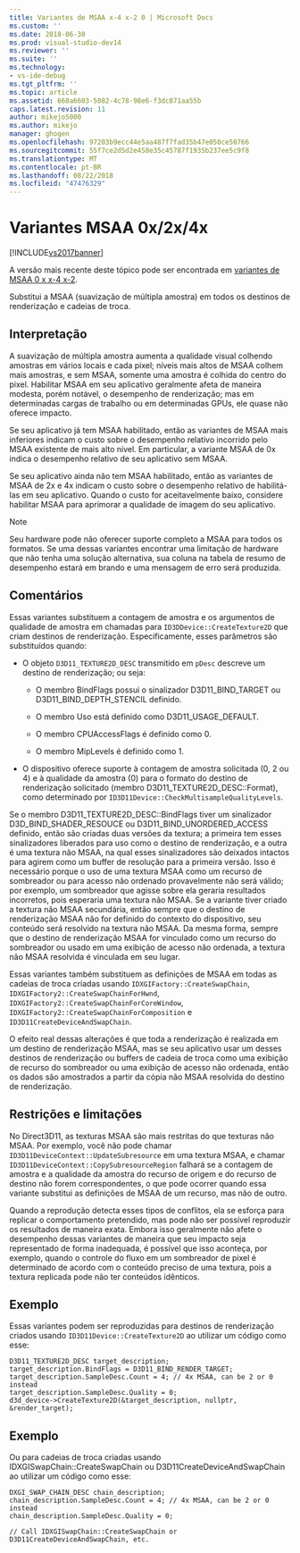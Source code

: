 ```yaml
---
title: Variantes de MSAA x-4 x-2 0 | Microsoft Docs
ms.custom: ''
ms.date: 2018-06-30
ms.prod: visual-studio-dev14
ms.reviewer: ''
ms.suite: ''
ms.technology:
- vs-ide-debug
ms.tgt_pltfrm: ''
ms.topic: article
ms.assetid: 668a6603-5082-4c78-98e6-f3dc871aa55b
caps.latest.revision: 11
author: mikejo5000
ms.author: mikejo
manager: ghogen
ms.openlocfilehash: 97203b9ecc44e5aa487f7fad35b47e050ce50766
ms.sourcegitcommit: 55f7ce2d5d2e458e35c45787f1935b237ee5c9f8
ms.translationtype: MT
ms.contentlocale: pt-BR
ms.lasthandoff: 08/22/2018
ms.locfileid: "47476329"
---
```

# <a name="0x2x4x-msaa-variants"></a>Variantes MSAA 0x/2x/4x
[!INCLUDE[vs2017banner](../includes/vs2017banner.md)]

A versão mais recente deste tópico pode ser encontrada em [variantes de MSAA 0 x x-4 x-2](https://docs.microsoft.com/visualstudio/debugger/graphics/0x-2x-4x-msaa-variants).  
  
Substitui a MSAA (suavização de múltipla amostra) em todos os destinos de renderização e cadeias de troca.  
  
## <a name="interpretation"></a>Interpretação  
 A suavização de múltipla amostra aumenta a qualidade visual colhendo amostras em vários locais e cada pixel; níveis mais altos de MSAA colhem mais amostras, e sem MSAA, somente uma amostra é colhida do centro do pixel. Habilitar MSAA em seu aplicativo geralmente afeta de maneira modesta, porém notável, o desempenho de renderização; mas em determinadas cargas de trabalho ou em determinadas GPUs, ele quase não oferece impacto.  
  
 Se seu aplicativo já tem MSAA habilitado, então as variantes de MSAA mais inferiores indicam o custo sobre o desempenho relativo incorrido pelo MSAA existente de mais alto nível. Em particular, a variante MSAA de 0x indica o desempenho relativo de seu aplicativo sem MSAA.  
  
 Se seu aplicativo ainda não tem MSAA habilitado, então as variantes de MSAA de 2x e 4x indicam o custo sobre o desempenho relativo de habilitá-las em seu aplicativo. Quando o custo for aceitavelmente baixo, considere habilitar MSAA para aprimorar a qualidade de imagem do seu aplicativo.  
  
> [!NOTE]
>  Seu hardware pode não oferecer suporte completo a MSAA para todos os formatos. Se uma dessas variantes encontrar uma limitação de hardware que não tenha uma solução alternativa, sua coluna na tabela de resumo de desempenho estará em brando e uma mensagem de erro será produzida.  
  
## <a name="remarks"></a>Comentários  
 Essas variantes substituem a contagem de amostra e os argumentos de qualidade de amostra em chamadas para `ID3DDevice::CreateTexture2D` que criam destinos de renderização. Especificamente, esses parâmetros são substituídos quando:  
  
-   O objeto `D3D11_TEXTURE2D_DESC` transmitido em `pDesc` descreve um destino de renderização; ou seja:  
  
    -   O membro BindFlags possui o sinalizador D3D11_BIND_TARGET ou D3D11_BIND_DEPTH_STENCIL definido.  
  
    -   O membro Uso está definido como D3D11_USAGE_DEFAULT.  
  
    -   O membro CPUAccessFlags é definido como 0.  
  
    -   O membro MipLevels é definido como 1.  
  
-   O dispositivo oferece suporte à contagem de amostra solicitada (0, 2 ou 4) e à qualidade da amostra (0) para o formato do destino de renderização solicitado (membro D3D11_TEXTURE2D_DESC::Format), como determinado por `ID3D11Device::CheckMultisampleQualityLevels`.  
  
 Se o membro D3D11_TEXTURE2D_DESC::BindFlags tiver um sinalizador D3D_BIND_SHADER_RESOUCE ou D3D11_BIND_UNORDERED_ACCESS definido, então são criadas duas versões da textura; a primeira tem esses sinalizadores liberados para uso como o destino de renderização, e a outra é uma textura não MSAA, na qual esses sinalizadores são deixados intactos para agirem como um buffer de resolução para a primeira versão. Isso é necessário porque o uso de uma textura MSAA como um recurso de sombreador ou para acesso não ordenado provavelmente não será válido; por exemplo, um sombreador que agisse sobre ela geraria resultados incorretos, pois esperaria uma textura não MSAA. Se a variante tiver criado a textura não MSAA secundária, então sempre que o destino de renderização MSAA não for definido do contexto do dispositivo, seu conteúdo será resolvido na textura não MSAA. Da mesma forma, sempre que o destino de renderização MSAA for vinculado como um recurso do sombreador ou usado em uma exibição de acesso não ordenada, a textura não MSAA resolvida é vinculada em seu lugar.  
  
 Essas variantes também substituem as definições de MSAA em todas as cadeias de troca criadas usando `IDXGIFactory::CreateSwapChain`, `IDXGIFactory2::CreateSwapChainForHwnd`, `IDXGIFactory2::CreateSwapChainForCoreWindow`, `IDXGIFactory2::CreateSwapChainForComposition` e `ID3D11CreateDeviceAndSwapChain`.  
  
 O efeito real dessas alterações é que toda a renderização é realizada em um destino de renderização MSAA, mas se seu aplicativo usar um desses destinos de renderização ou buffers de cadeia de troca como uma exibição de recurso do sombreador ou uma exibição de acesso não ordenada, então os dados são amostrados a partir da cópia não MSAA resolvida do destino de renderização.  
  
## <a name="restrictions-and-limitations"></a>Restrições e limitações  
 No Direct3D11, as texturas MSAA são mais restritas do que texturas não MSAA. Por exemplo, você não pode chamar `ID3D11DeviceContext::UpdateSubresource` em uma textura MSAA, e chamar `ID3D11DeviceContext::CopySubresourceRegion` falhará se a contagem de amostra e a qualidade da amostra do recurso de origem e do recurso de destino não forem correspondentes, o que pode ocorrer quando essa variante substitui as definições de MSAA de um recurso, mas não de outro.  
  
 Quando a reprodução detecta esses tipos de conflitos, ela se esforça para replicar o comportamento pretendido, mas pode não ser possível reproduzir os resultados de maneira exata. Embora isso geralmente não afete o desempenho dessas variantes de maneira que seu impacto seja representado de forma inadequada, é possível que isso aconteça, por exemplo, quando o controle do fluxo em um sombreador de pixel é determinado de acordo com o conteúdo preciso de uma textura, pois a textura replicada pode não ter conteúdos idênticos.  
  
## <a name="example"></a>Exemplo  
 Essas variantes podem ser reproduzidas para destinos de renderização criados usando `ID3D11Device::CreateTexture2D` ao utilizar um código como esse:  
  
```  
D3D11_TEXTURE2D_DESC target_description;  
target_description.BindFlags = D3D11_BIND_RENDER_TARGET;  
target_description.SampleDesc.Count = 4; // 4x MSAA, can be 2 or 0 instead  
target_description.SampleDesc.Quality = 0;  
d3d_device->CreateTexture2D(&target_description, nullptr, &render_target);  
```  
  
## <a name="example"></a>Exemplo  
 Ou para cadeias de troca criadas usando IDXGISwapChain::CreateSwapChain ou D3D11CreateDeviceAndSwapChain ao utilizar um código como esse:  
  
```  
DXGI_SWAP_CHAIN_DESC chain_description;  
chain_description.SampleDesc.Count = 4; // 4x MSAA, can be 2 or 0 instead  
chain_description.SampleDesc.Quality = 0;  
  
// Call IDXGISwapChain::CreateSwapChain or D3D11CreateDeviceAndSwapChain, etc.  
```



